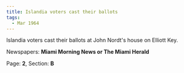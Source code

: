 ```yaml
---  
title: Islandia voters cast their ballots  
tags:  
  - Mar 1964  
---  
```

  
Islandia voters cast their ballots at John Nordt's house on Elliott Key.  
  
Newspapers: **Miami Morning News or The Miami Herald**  
  
Page: **2**, Section: **B** 
